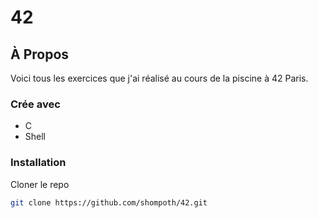 # 42

## À Propos

Voici tous les exercices que j'ai réalisé au cours de la piscine à 42 Paris.

### Crée avec

* C
* Shell

<!-- GETTING STARTED -->

### Installation
 
Cloner le repo
```sh
git clone https://github.com/shompoth/42.git
```
